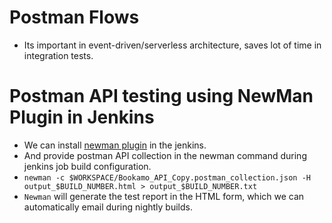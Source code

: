 # Postman Flows
- Its important in event-driven/serverless architecture, saves lot of time in integration tests.

# Postman API testing using NewMan Plugin in Jenkins
- We can install [newman plugin](https://www.tutorialspoint.com/postman-with-newman-and-jenkins) in the jenkins.
- And provide postman API collection in the newman command during jenkins job build configuration.
- `newman -c $WORKSPACE/Bookamo_API_Copy.postman_collection.json -H output_$BUILD_NUMBER.html > output_$BUILD_NUMBER.txt`
- `Newman` will generate the test report in the HTML form, which we can automatically email during nightly builds.
